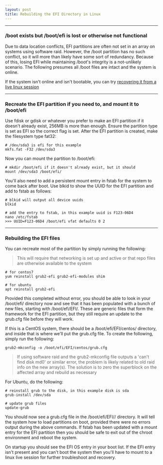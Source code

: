 ```yaml
---
layout: post
title: Rebuilding the EFI Directory in Linux
---
```


----

### /boot exists but /boot/efi is lost or otherwise not functional

Due to data location conflicts, EFI partitions are often not set in an array on systems using software raid. However, the /boot partition has no such conflict, so it will more than likely have some sort of redundancy. Because of this, losing EFI while maintaining /boot's integrity is a not-unlikely scenario. The following presumes all /boot files are intact and the system is online.

If the system isn't online and isn't bootable, you can try [recovering it from a live linux session](https://liamtbb.github.io/mounting_unbootable_linux_system/)

----


### Recreate the EFI partition if you need to, and mount it to /boot/efi

Use fdisk or gdisk or whatever you prefer to make an EFI partition if it doesn't already exist, 256MB is more than enough. Ensure the partition type is set as EFI so the correct flag is set. After the EFI partition is created, make the filesystem type fat32:

```shell
# /dev/sda3 is efi for this example
mkfs.fat -F32 /dev/sda3
```

Now you can mount the partition to /boot/efi:

```shell
# mkdir /boot/efi if it doesn't already exist, but it should
mount /dev/sda3 /boot/efi/
```

You'll also need to add a persistent mount entry in fstab for the system to come back after boot. Use blkid to show the UUID for the EFI partition and add to fstab as follows:

```shell
# blkid will output all device uuids
blkid

# add the entry to fstab, in this example uuid is F123-06D4
nano /etc/fstab
>>> UUID=F123-06D4 /boot/efi vfat defaults 0 2
```
----


### Rebuilding the EFI files

You can recreate most of the partition by simply running the following:

> This will require that networking is set up and active or that repo files are otherwise available to the system

```shell
# for centos7
yum reinstall grub2-efi grub2-efi-modules shim

# for ubuntu
apt reinstall grub2-efi
```

Provided this completed without error, you should be able to look in your /boot/efi/ directory now and see that it has been populated with a bunch of new files, starting with /boot/efi/EFI/. These are generic files that form the framework for the EFI partition, but they still require an update to the grub.cfg file before they will work. 

If this is a CentOS system, there should be a /boot/efi/EFI/centos/ directory, and inside that is where we'll put the grub.cfg file. To create the following, simply run the following:

```shell
grub2-mkconfig -o /boot/efi/EFI/centos/grub.cfg
```

> If using software raid and the grub2-mkconfig file outputs a 'can't find disk md0' or similar error, the problem is likely related to old raid info on the new array(s). The solution is to zero the superblock on the affected array and rebuild as necessary

For Ubuntu, do the following:

```shell
# reinstall grub to the disk, in this example disk is sda
grub-install /dev/sda

# update grub files
update-grub
```

You should now see a grub.cfg file in the /boot/efi/EFI/<OS>/ directory. It will tell the system how to load partitions on boot, provided there were no errors output during the above commands. If fstab has been updated with a mount entry for the EFI partition then you should be safe to exit out of the chroot environment and reboot the system.

On startup you should see the EFI OS entry in your boot list. If the EFI entry isn't present and you can't boot the system then you'll have to mount to a linux live session for further troubleshoot and recovery.
